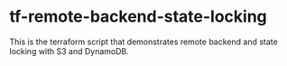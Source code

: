 # tf-remote-backend-state-locking
This is the terraform script that demonstrates remote backend and state locking with S3 and DynamoDB.
